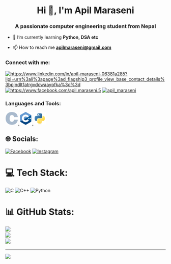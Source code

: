 <h1 align="center">Hi 👋, I'm Apil Maraseni</h1>
<h3 align="center">A passionate computer engineering student from Nepal</h3>

- 🌱 I’m currently learning **Python, DSA etc**

- 📫 How to reach me **apilmaraseni@gmail.com**

<h3 align="left">Connect with me:</h3>
<p align="left">
<a href="https://linkedin.com/in/https://www.linkedin.com/in/apil-maraseni-06381a285?lipi=urn%3ali%3apage%3ad_flagship3_profile_view_base_contact_details%3bpjndlt1atrgvdcwaaypfka%3d%3d" target="blank"><img align="center" src="https://raw.githubusercontent.com/rahuldkjain/github-profile-readme-generator/master/src/images/icons/Social/linked-in-alt.svg" alt="https://www.linkedin.com/in/apil-maraseni-06381a285?lipi=urn%3ali%3apage%3ad_flagship3_profile_view_base_contact_details%3bpjndlt1atrgvdcwaaypfka%3d%3d" height="30" width="40" /></a>
<a href="https://fb.com/https://www.facebook.com/apil.maraseni.5" target="blank"><img align="center" src="https://raw.githubusercontent.com/rahuldkjain/github-profile-readme-generator/master/src/images/icons/Social/facebook.svg" alt="https://www.facebook.com/apil.maraseni.5" height="30" width="40" /></a>
<a href="https://instagram.com/apil_maraseni" target="blank"><img align="center" src="https://raw.githubusercontent.com/rahuldkjain/github-profile-readme-generator/master/src/images/icons/Social/instagram.svg" alt="apil_maraseni" height="30" width="40" /></a>
</p>

<h3 align="left">Languages and Tools:</h3>
<p align="left"> <a href="https://www.cprogramming.com/" target="_blank" rel="noreferrer"> <img src="https://raw.githubusercontent.com/devicons/devicon/master/icons/c/c-original.svg" alt="c" width="40" height="40"/> </a> <a href="https://www.w3schools.com/cpp/" target="_blank" rel="noreferrer"> <img src="https://raw.githubusercontent.com/devicons/devicon/master/icons/cplusplus/cplusplus-original.svg" alt="cplusplus" width="40" height="40"/> </a> <a href="https://www.python.org" target="_blank" rel="noreferrer"> <img src="https://raw.githubusercontent.com/devicons/devicon/master/icons/python/python-original.svg" alt="python" width="40" height="40"/> </a> </p>

## 🌐 Socials:
[![Facebook](https://img.shields.io/badge/Facebook-%231877F2.svg?logo=Facebook&logoColor=white)](https://facebook.com/apil.maraseni5) [![Instagram](https://img.shields.io/badge/Instagram-%23E4405F.svg?logo=Instagram&logoColor=white)](https://instagram.com/apil_maraseni) 

# 💻 Tech Stack:
![C](https://img.shields.io/badge/c-%2300599C.svg?style=for-the-badge&logo=c&logoColor=white) ![C++](https://img.shields.io/badge/c++-%2300599C.svg?style=for-the-badge&logo=c%2B%2B&logoColor=white) ![Python](https://img.shields.io/badge/python-3670A0?style=for-the-badge&logo=python&logoColor=ffdd54)
# 📊 GitHub Stats:
![](https://github-readme-stats.vercel.app/api?username=Apil-Maraseni&theme=dark&hide_border=false&include_all_commits=false&count_private=false)<br/>
![](https://nirzak-streak-stats.vercel.app/?user=Apil-Maraseni&theme=dark&hide_border=false)<br/>
![](https://github-readme-stats.vercel.app/api/top-langs/?username=Apil-Maraseni&theme=dark&hide_border=false&include_all_commits=false&count_private=false&layout=compact)

---
[![](https://visitcount.itsvg.in/api?id=Apil-Maraseni&icon=0&color=0)](https://visitcount.itsvg.in)

<!-- Proudly created with GPRM ( https://gprm.itsvg.in ) -->

